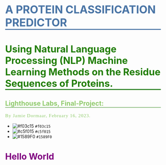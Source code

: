 <h1
  id = "title";
  style="color:#4974a5; font-size:250%; text-align:left; border-bottom: 3px solid #4974a5;"
>
  A PROTEIN CLASSIFICATION PREDICTOR
</h1>

<h3
  id = "title";
  style="color:#207d06; font-size:220%; text-align:left; border-bottom: 3px solid #207d06;"
>
  Using Natural Language Processing (NLP) Machine Learning Methods on the Residue Sequences of Proteins.
</h3>

<h2
  id= "";
  style="color:#8fca6b; border-bottom: 1px solid #207d06;"
>
  Lighthouse Labs, Final-Project:
</h2>

<p
  id = "by-jamie-dormaar";
  style="
    font-family:JetBrains Mono;
    letter-spacing: 1px;
    color:#8fca6b;
    font-size:110%;
    text-align:left;";
  color="#8fca6b";
  color= "green";
>
  By Jamie Dormaar, February 16, 2023.
</p>

- ![#f03c15](https://placehold.co/15x15/f03c15/f03c15.png) `#f03c15`
- ![#c5f015](https://placehold.co/15x15/c5f015/c5f015.png) `#c5f015`
- ![#1589F0](https://placehold.co/15x15/1589F0/1589F0.png) `#1589F0`

<h1 style="color:purple;">Hello World</h1>
